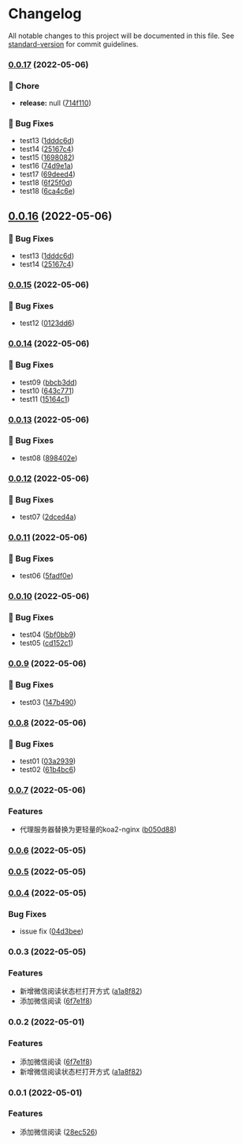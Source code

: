 # Changelog

All notable changes to this project will be documented in this file. See [standard-version](https://github.com/conventional-changelog/standard-version) for commit guidelines.

### [0.0.17](https://github.com/LstHeart/vscode-wxread/compare/v0.0.15...v0.0.17) (2022-05-06)


### 🚀 Chore

* **release:** null ([714f110](https://github.com/LstHeart/vscode-wxread/commit/714f1105527d29296558f21387e57bc5c55c1d5f))


### 🐛 Bug Fixes

* test13 ([1dddc6d](https://github.com/LstHeart/vscode-wxread/commit/1dddc6dcc03f826567463cde1c87420df4638eca))
* test14 ([25167c4](https://github.com/LstHeart/vscode-wxread/commit/25167c418db3274d60a89f88a7716d29474f2941))
* test15 ([1698082](https://github.com/LstHeart/vscode-wxread/commit/169808236efeba17d5fac71750a0b28eb8186142))
* test16 ([74d9e1a](https://github.com/LstHeart/vscode-wxread/commit/74d9e1ae38ffa58f6421b3346b4d79274e4fb70b))
* test17 ([69deed4](https://github.com/LstHeart/vscode-wxread/commit/69deed424f242c6a116c7fdf757c766f25f77c76))
* test18 ([6f25f0d](https://github.com/LstHeart/vscode-wxread/commit/6f25f0d6deb852003af4265e4f0d3315d70a467b))
* test18 ([6ca4c6e](https://github.com/LstHeart/vscode-wxread/commit/6ca4c6ef790163e398863406e5ad151c11250fbe))

## [0.0.16](https://github.com/LstHeart/vscode-wxread/compare/v0.0.15...v) (2022-05-06)


### 🐛 Bug Fixes

* test13 ([1dddc6d](https://github.com/LstHeart/vscode-wxread/commit/1dddc6dcc03f826567463cde1c87420df4638eca))
* test14 ([25167c4](https://github.com/LstHeart/vscode-wxread/commit/25167c418db3274d60a89f88a7716d29474f2941))

### [0.0.15](https://github.com/LstHeart/vscode-wxread/compare/v0.0.14...v0.0.15) (2022-05-06)


### 🐛 Bug Fixes

* test12 ([0123dd6](https://github.com/LstHeart/vscode-wxread/commit/0123dd69956a62630f5bd2b2e14d6f76770ffa2c))

### [0.0.14](https://github.com/LstHeart/vscode-wxread/compare/v0.0.13...v0.0.14) (2022-05-06)


### 🐛 Bug Fixes

* test09 ([bbcb3dd](https://github.com/LstHeart/vscode-wxread/commit/bbcb3ddda684159672bfad89384bc7b349820444))
* test10 ([643c771](https://github.com/LstHeart/vscode-wxread/commit/643c77131e259e790dad1da1a22e357e0d643488))
* test11 ([15164c1](https://github.com/LstHeart/vscode-wxread/commit/15164c184b176a3c262313983efbf4a8c1d6d6be))

### [0.0.13](https://github.com/LstHeart/vscode-wxread/compare/v0.0.12...v0.0.13) (2022-05-06)


### 🐛 Bug Fixes

* test08 ([898402e](https://github.com/LstHeart/vscode-wxread/commit/898402ee4d872060a1ebb8014f63bb1e66f34b2f))

### [0.0.12](https://github.com/LstHeart/vscode-wxread/compare/v0.0.11...v0.0.12) (2022-05-06)


### 🐛 Bug Fixes

* test07 ([2dced4a](https://github.com/LstHeart/vscode-wxread/commit/2dced4a34a612303943f64b4df7951af94cce507))

### [0.0.11](https://github.com/LstHeart/vscode-wxread/compare/v0.0.10...v0.0.11) (2022-05-06)


### 🐛 Bug Fixes

* test06 ([5fadf0e](https://github.com/LstHeart/vscode-wxread/commit/5fadf0e56797859c9a3bac8e3c873b5a4081e17a))

### [0.0.10](https://github.com/LstHeart/vscode-wxread/compare/v0.0.9...v0.0.10) (2022-05-06)


### 🐛 Bug Fixes

* test04 ([5bf0bb9](https://github.com/LstHeart/vscode-wxread/commit/5bf0bb93a780f3ad425393da699e5a7a1213374c))
* test05 ([cd152c1](https://github.com/LstHeart/vscode-wxread/commit/cd152c1f4e4d38242a7188275574911632e30a5b))

### [0.0.9](https://github.com/LstHeart/vscode-wxread/compare/v0.0.8...v0.0.9) (2022-05-06)


### 🐛 Bug Fixes

* test03 ([147b490](https://github.com/LstHeart/vscode-wxread/commit/147b490f8196bf50e14f944098a97f12c40a8350))

### [0.0.8](https://github.com/LstHeart/vscode-wxread/compare/v0.0.7...v0.0.8) (2022-05-06)


### 🐛 Bug Fixes

* test01 ([03a2939](https://github.com/LstHeart/vscode-wxread/commit/03a2939d081e05fc465983072e8fc84dc5411f9d))
* test02 ([61b4bc6](https://github.com/LstHeart/vscode-wxread/commit/61b4bc60baf0448aafe5cbb6effc9eccc626f332))

### [0.0.7](https://github.com/LstHeart/vscode-wxread/compare/v0.0.6...v0.0.7) (2022-05-06)


### Features

* 代理服务器替换为更轻量的koa2-nginx ([b050d88](https://github.com/LstHeart/vscode-wxread/commit/b050d88b08cd93a5e7f3f32ea94b48d10326f8d5))

### [0.0.6](https://github.com/LstHeart/vscode-wxread/compare/v0.0.5...v0.0.6) (2022-05-05)

### [0.0.5](https://github.com/LstHeart/vscode-wxread/compare/v0.0.4...v0.0.5) (2022-05-05)

### [0.0.4](https://github.com/LstHeart/vscode-wxread/compare/v0.0.3...v0.0.4) (2022-05-05)


### Bug Fixes

* issue fix ([04d3bee](https://github.com/LstHeart/vscode-wxread/commit/04d3bee4a77179250bf5e7584264093ad891bb79))

### 0.0.3 (2022-05-05)


### Features

* 新增微信阅读状态栏打开方式 ([a1a8f82](https://github.com/LstHeart/vscode-wxread/commit/a1a8f825b077c64480c60d1a5f701af5ce898849))
* 添加微信阅读 ([6f7e1f8](https://github.com/LstHeart/vscode-wxread/commit/6f7e1f821feeb0053a2a3a64d5219333f4d75715))

### 0.0.2 (2022-05-01)


### Features

* 添加微信阅读 ([6f7e1f8](https://github.com/LstHeart/vscode-wxread/commit/6f7e1f821feeb0053a2a3a64d5219333f4d75715))
* 新增微信阅读状态栏打开方式 ([a1a8f82](https://github.com/LstHeart/vscode-wxread/commit/a1a8f825b077c64480c60d1a5f701af5ce898849))

### 0.0.1 (2022-05-01)


### Features

* 添加微信阅读 ([28ec526](https://github.com/LstHeart/vscode-wxread/commit/28ec526a0d962f94eeb5be7d531f988126d1e4be))